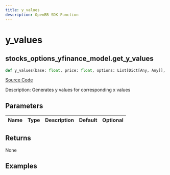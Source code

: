 ```yaml
---
title: y_values
description: OpenBB SDK Function
---
```

# y_values

## stocks_options_yfinance_model.get_y_values

```python
def y_values(base: float, price: float, options: List[Dict[Any, Any]], underlying: int) -> float:
```
[Source Code](https://github.com/OpenBB-finance/OpenBBTerminal/tree/main/openbb_terminal/stocks/options/yfinance_model.py#L221)

Description: Generates y values for corresponding x values

## Parameters

| Name | Type | Description | Default | Optional |
| ---- | ---- | ----------- | ------- | -------- |

## Returns

None

## Examples


